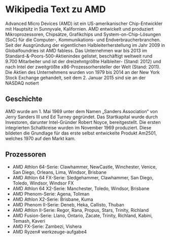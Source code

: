 # Wikipedia Text zu AMD 
Advanced Micro Devices (AMD) ist ein US-amerikanischer Chip-Entwickler mit Hauptsitz in Sunnyvale, Kalifornien. 
AMD entwickelt und produziert Mikroprozessoren, Chipsätze, Grafikchips und System-on-Chip-Lösungen (SoC) für die Computer-, Kommunikations- und Endverbraucherbranchen. 
Seit der Ausgründung der eigentlichen Halbleiterherstellung im Jahr 2009 in Globalfoundries ist AMD fabless. 
Das Unternehmen war bis 2013 im Standard-&-Poors-500-Aktienindex gelistet, beschäftigt weltweit rund 9.700 Mitarbeiter und ist der dreizehntgrößte Halbleiter- (Stand: 2012) und nach 
Intel der zweitgrößte x86-Prozessorhersteller der Welt (Stand: 2011).
Die Aktien des Unternehmens wurden von 1979 bis 2014 an der New York Stock Exchange gehandelt, seit dem 2. Januar 2015 sind sie an der NASDAQ notiert

## Geschichte 
AMD wurde am 1. Mai 1969 unter dem Namen „Sanders Association“ von Jerry Sanders III und Ed Turney gegründet. 
Das Startkapital wurde durch Investoren, darunter Intel-Gründer Robert Noyce, bereitgestellt. 
Die ersten integrierten Schaltkreise wurden im November 1969 produziert. 
Diese bildeten die Grundlage für das erste selbst entwickelte Produkt Am2501, welches 1970 auf den Markt kam. 

## Prozessoren 
* AMD Athlon 64-Serie: Clawhammer, NewCastle, Winchester, Venice, San Diego, Orleans, Lima, Windsor, Brisbane
* AMD Athlon 64 FX-Serie: Sledgehammer, Clawhammer, San Diego, Toledo, Windsor, Windsor FX
* AMD Athlon 64 X2-Serie: Manchester, Toledo, Windsor, Brisbane
* AMD Phenom-Serie: Agena, Toliman
* AMD Athlon X2-Serie: Brisbane, Kuma
* AMD Phenom II-Serie: Deneb, Heka, Callisto, Thuban
* AMD Athlon II-Serie: Regor, Rana, Propus, Stars, Trinity, Richland
* AMD Fusion-Serie: Llano, Ontario, Zacate, Trinity, Richland, Kabini, Temash, Kaveri
* AMD FX-Serie: Zambezi, Vishera
* AMD Ryzen# werkzeuge-aufgabe4
